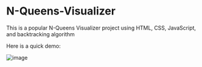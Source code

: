 # N-Queens-Visualizer
This is a popular N-Queens Visualizer project using HTML, CSS, JavaScript, and backtracking algorithm

Here is a quick demo:

![image](https://github.com/prashantsah567/N-Queens-Visualizer/assets/82275480/c5c31722-5135-4ec1-b9d9-a43a2be86653)


